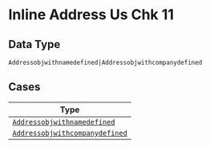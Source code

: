 
# Inline Address Us Chk 11

## Data Type

`Addressobjwithnamedefined|Addressobjwithcompanydefined`

## Cases

| Type |
|  --- |
| [`Addressobjwithnamedefined`](../../../doc/models/addressobjwithnamedefined.md) |
| [`Addressobjwithcompanydefined`](../../../doc/models/addressobjwithcompanydefined.md) |

